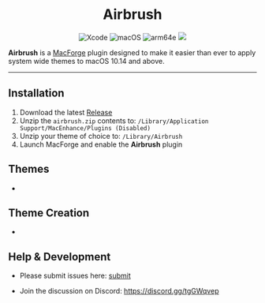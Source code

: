 <h1 align="center">Airbrush</h1>
<p align="center">
  <img src="https://img.shields.io/badge/Xcode-007ACC?style=for-the-badge&logo=Xcode&logoColor=white" alt="Xcode" />
  <img src="https://img.shields.io/badge/mac%20os-000000?style=for-the-badge&logo=apple&logoColor=white" alt="macOS" />
  <img src="https://img.shields.io/badge/apple%20silicon-333333?style=for-the-badge&logo=apple&logoColor=white" alt="arm64e" />
  <a href="https://discord.gg/tgGWqvep"><img src="https://img.shields.io/badge/Discord-5865F2?style=for-the-badge&logo=discord&logoColor=white"/></a>
</p>

**Airbrush** is a [MacForge](https://github.com/Marxon13/iOS-Asset-Extractor/blob/master/CARExtractor/CARExtractor/CARExporter.m) plugin designed to make it easier than ever to apply system wide themes to macOS 10.14 and above.
<hr>

## Installation

1. Download the latest [Release](https://github.com/i-pwl/airbrush/releases)
2. Unzip the `airbrush.zip` contents to: `/Library/Application Support/MacEnhance/Plugins (Disabled)`
3. Unzip your theme of choice to: `/Library/Airbrush`
4. Launch MacForge and enable the **Airbrush** plugin

## Themes

- 

## Theme Creation

- 

## Help & Development

- Please submit issues here: [submit](https://github.com/i-pwl/airbrush/issues/new)
  
- Join the discussion on Discord: https://discord.gg/tgGWqvep